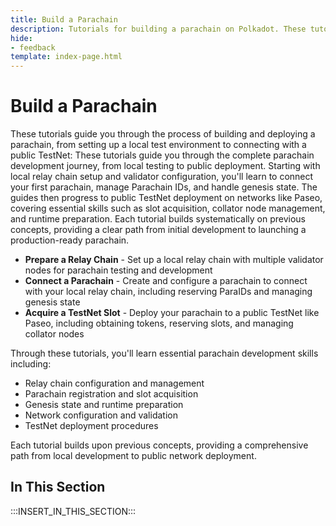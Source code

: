 ```yaml
---
title: Build a Parachain
description: Tutorials for building a parachain on Polkadot. These tutorials are designed to help you get started with building a parachain on Polkadot.
hide: 
- feedback
template: index-page.html
---
```


# Build a Parachain

These tutorials guide you through the process of building and deploying a parachain, from setting up a local test environment to connecting with a public TestNet:  These tutorials guide you through the complete parachain development journey, from local testing to public deployment. Starting with local relay chain setup and validator configuration, you'll learn to connect your first parachain, manage Parachain IDs, and handle genesis state. The guides then progress to public TestNet deployment on networks like Paseo, covering essential skills such as slot acquisition, collator node management, and runtime preparation. Each tutorial builds systematically on previous concepts, providing a clear path from initial development to launching a production-ready parachain.

- **Prepare a Relay Chain** - Set up a local relay chain with multiple validator nodes for parachain testing and development    
- **Connect a Parachain** - Create and configure a parachain to connect with your local relay chain, including reserving ParaIDs and managing genesis state 
- **Acquire a TestNet Slot** - Deploy your parachain to a public TestNet like Paseo, including obtaining tokens, reserving slots, and managing collator nodes   

Through these tutorials, you'll learn essential parachain development skills including: 

- Relay chain configuration and management  
- Parachain registration and slot acquisition   
- Genesis state and runtime preparation 
- Network configuration and validation  
- TestNet deployment procedures 

Each tutorial builds upon previous concepts, providing a comprehensive path from local development to public network deployment.


## In This Section

:::INSERT_IN_THIS_SECTION:::